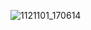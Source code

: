 ![1121101_170614](https://github.com/albertbko/albertbko/assets/34317030/ec962bde-1008-4df1-b6ab-42d437fc6281)
